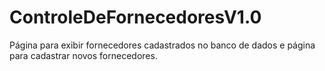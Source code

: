 # ControleDeFornecedoresV1.0
Página para exibir fornecedores cadastrados no banco de dados e página para cadastrar novos fornecedores.
